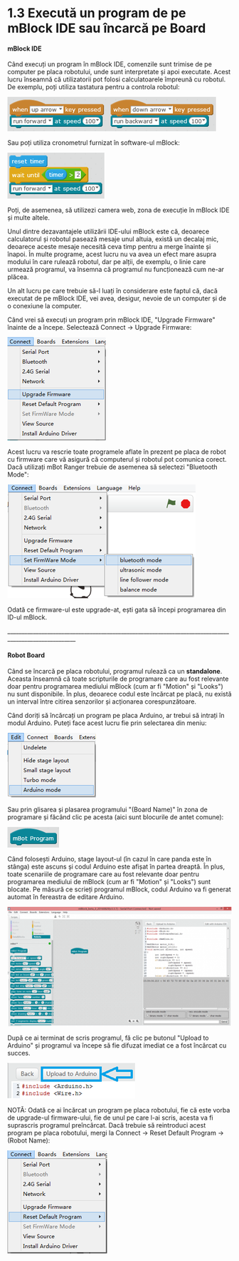 # 1.3 Execută un program de pe mBlock IDE sau încarcă pe Board

#### mBlock IDE

Când execuți un program în mBlock IDE, comenzile sunt trimise de pe computer pe placa robotului, unde sunt interpretate și apoi executate. Acest lucru înseamnă că utilizatorii pot folosi calculatoarele împreună cu robotul. De exemplu, poți utiliza tastatura pentru a controla robotul:

![](../.gitbook/assets/image%20%2895%29.png)

Sau poți utiliza cronometrul furnizat în software-ul mBlock:

![](../.gitbook/assets/image%20%2833%29.png)

Poți, de asemenea, să utilizezi camera web, zona de execuție în mBlock IDE și multe altele.

Unul dintre dezavantajele utilizării IDE-ului mBlock este că, deoarece calculatorul și robotul pasează mesaje unul altuia, există un decalaj mic, deoarece aceste mesaje necesită ceva timp pentru a merge înainte și înapoi. În multe programe, acest lucru nu va avea un efect mare asupra modului în care rulează robotul, dar pe alții, de exemplu, o linie care urmează programul, va însemna că programul nu funcționează cum ne-ar plăcea.

Un alt lucru pe care trebuie să-l luați în considerare este faptul că, dacă executat de pe mBlock IDE, vei avea, desigur, nevoie de un computer și de o conexiune la computer. 

Când vrei să execuți un program prin mBlock IDE, "Upgrade Firmware" înainte de a începe. Selectează Connect -&gt; Upgrade Firmware:

![](../.gitbook/assets/image%20%2811%29.png)

Acest lucru va rescrie toate programele aflate în prezent pe placa de robot cu firmware care vă asigură că computerul și robotul pot comunica corect. Dacă utilizați mBot Ranger trebuie de asemenea să selectezi "Bluetooth Mode":

![](../.gitbook/assets/image%20%2815%29.png)

Odată ce firmware-ul este upgrade-at, ești gata să începi programarea din ID-ul mBlock.

\_\_\_\_\_\_\_\_\_\_\_\_\_\_\_\_\_\_\_\_\_\_\_\_\_\_\_\_\_\_\_\_\_\_\_\_\_\_\_\_\_\_\_\_\_\_\_\_\_\_\_\_\_\_\_\_\_\_\_\_\_\_\_\_\_\_\_\_\_\_\_\_\_\_\_\_\_\_\_\_\_\_\_\_\_\_\_\_\_\_\_\_\_\_\_\_\_\_\_\_\_\_

#### Robot Board

Când se încarcă pe placa robotului, programul rulează ca un **standalone**. Aceasta înseamnă că toate scripturile de programare care au fost relevante doar pentru programarea mediului mBlock \(cum ar fi "Motion" și "Looks"\) nu sunt disponibile. În plus, deoarece codul este încărcat pe placă, nu există un interval între citirea senzorilor și acționarea corespunzătoare.

Când doriți să încărcați un program pe placa Arduino, ar trebui să intrați în modul Arduino. Puteți face acest lucru fie prin selectarea din meniu:

![](../.gitbook/assets/image%20%2859%29.png)

Sau prin glisarea și plasarea programului "\(Board Name\)" în zona de programare și făcând clic pe acesta \(aici sunt blocurile de antet comune\):

![](../.gitbook/assets/image%20%28131%29.png)

Când folosești Arduino, stage layout-ul \(în cazul în care panda este în stânga\) este ascuns și codul Arduino este afișat în partea dreaptă. În plus, toate scenariile de programare care au fost relevante doar pentru programarea mediului de mBlock \(cum ar fi "Motion" și "Looks"\) sunt blocate. Pe măsură ce scrieți programul mBlock, codul Arduino va fi generat automat în fereastra de editare Arduino.

![](../.gitbook/assets/image%20%28115%29.png)

  
După ce ai terminat de scris programul, fă clic pe butonul "Upload to Arduino" și programul va începe să fie difuzat imediat ce a fost încărcat cu succes.

![](../.gitbook/assets/image%20%2850%29.png)

NOTĂ: Odată ce ai încărcat un program pe placa robotului, fie că este vorba de upgrade-ul firmware-ului, fie de unul pe care l-ai scris, acesta va fi suprascris programul preîncărcat. Dacă trebuie să reintroduci acest program pe placa robotului, mergi la Connect -&gt; Reset Default Program -&gt; \(Robot Name\):

![](../.gitbook/assets/image%20%28110%29.png)

